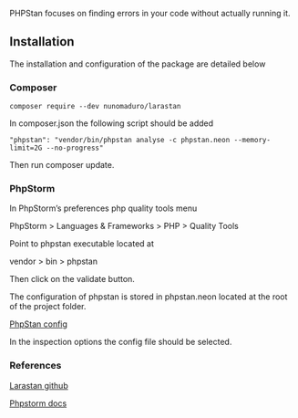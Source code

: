 PHPStan focuses on finding errors in your code without actually running it. 

## Installation

The installation and configuration of the package are detailed below

### Composer
```	
composer require --dev nunomaduro/larastan
```
In composer.json the following script should be added
```
"phpstan": "vendor/bin/phpstan analyse -c phpstan.neon --memory-limit=2G --no-progress"
```
Then run composer update.

### PhpStorm

In PhpStorm’s preferences php quality tools menu

PhpStorm > Languages & Frameworks > PHP > Quality Tools

Point to phpstan executable located at 

vendor > bin > phpstan

Then click on the validate button.

The configuration of phpstan is stored in phpstan.neon located at the root of the project folder.

<p class="m-0 mb-05"><a class="link" href="/code/quality/phpstan.neon" download="phpstan.neon">PhpStan config</a></p>

In the inspection options the config file should be selected.


### References
<p class="m-0 mb-05"><a class="link" href="https://github.com/nunomaduro/larastan" target="_blank">Larastan github</a></p>  
<p class="m-0 mb-05"><a class="link" href="https://www.jetbrains.com/help/phpstorm/using-phpstan.html" target="_blank">Phpstorm docs</a></p> 

